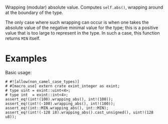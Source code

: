 Wrapping (modular) absolute value. Computes `self.abs()`,
wrapping around at the boundary of the type.

The only case where such wrapping can occur is when one takes the absolute value
of the negative minimal value for the type; this is a positive value that is too
large to represent in the type. In such a case, this function returns `MIN` itself.

# Examples

Basic usage:

```
# #![allow(non_camel_case_types)]
# #[macro_use] extern crate exint_integer as exint;
# type uint = exint::uint<4>;
# type int  = exint::int<4>;
assert_eq!(int!(100).wrapping_abs(), int!(100));
assert_eq!(int!(-100).wrapping_abs(), int!(100));
assert_eq!(int::MIN.wrapping_abs(), int::MIN);
assert_eq!(int!(-128 i8).wrapping_abs().cast_unsigned(), uint!(128 u8));
```
